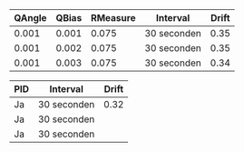 |QAngle|QBias|RMeasure|Interval|Drift|
|------|-----|--------|--------|-----|
|0.001|0.001|0.075|30 seconden|0.35|
|0.001|0.002|0.075|30 seconden|0.35|
|0.001|0.003|0.075|30 seconden|0.34|


|PID|Interval|Drift|
|---|--------|-----|
|Ja|30 seconden|0.32|
|Ja|30 seconden|
|Ja|30 seconden|